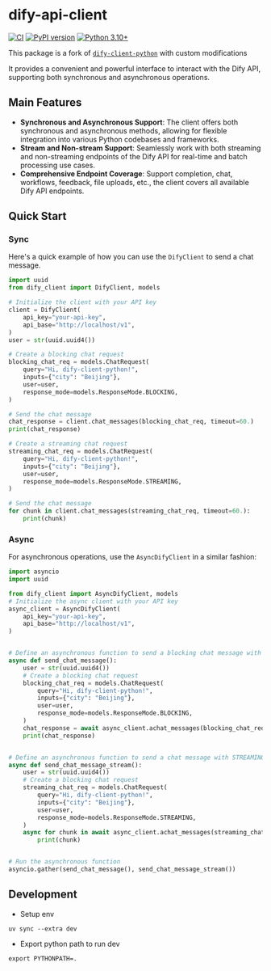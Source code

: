 # dify-api-client

[![CI](https://github.com/lucas-castalk/dify-api-client/actions/workflows/ci.yml/badge.svg)](https://github.com/lucas-castalk/dify-api-client/actions/workflows/ci.yml)
[![PyPI version](https://badge.fury.io/py/dify-api-client.svg)](https://badge.fury.io/py/dify-api-client)
[![Python 3.10+](https://img.shields.io/badge/python-3.10+-blue.svg)](https://www.python.org/downloads/)

This package is a fork of [`dify-client-python`](https://github.com/haoyuhu/dify-client-python) with custom modifications

It provides a convenient and powerful interface to interact with the Dify API, supporting both synchronous and asynchronous operations.

## Main Features

* **Synchronous and Asynchronous Support**: The client offers both synchronous and asynchronous methods, allowing for
  flexible integration into various Python codebases and frameworks.
* **Stream and Non-stream Support**: Seamlessly work with both streaming and non-streaming endpoints of the Dify API for
  real-time and batch processing use cases.
* **Comprehensive Endpoint Coverage**: Support completion, chat, workflows, feedback, file uploads, etc., the client
  covers all available Dify API endpoints.


## Quick Start
### Sync 
Here's a quick example of how you can use the `DifyClient` to send a chat message.

```python
import uuid
from dify_client import DifyClient, models

# Initialize the client with your API key
client = DifyClient(
    api_key="your-api-key",
    api_base="http://localhost/v1",
)
user = str(uuid.uuid4())

# Create a blocking chat request
blocking_chat_req = models.ChatRequest(
    query="Hi, dify-client-python!",
    inputs={"city": "Beijing"},
    user=user,
    response_mode=models.ResponseMode.BLOCKING,
)

# Send the chat message
chat_response = client.chat_messages(blocking_chat_req, timeout=60.)
print(chat_response)

# Create a streaming chat request
streaming_chat_req = models.ChatRequest(
    query="Hi, dify-client-python!",
    inputs={"city": "Beijing"},
    user=user,
    response_mode=models.ResponseMode.STREAMING,
)

# Send the chat message
for chunk in client.chat_messages(streaming_chat_req, timeout=60.):
    print(chunk)
```

### Async
For asynchronous operations, use the `AsyncDifyClient` in a similar fashion:

```python
import asyncio
import uuid

from dify_client import AsyncDifyClient, models
# Initialize the async client with your API key
async_client = AsyncDifyClient(
    api_key="your-api-key",
    api_base="http://localhost/v1",
)


# Define an asynchronous function to send a blocking chat message with BLOCKING ResponseMode
async def send_chat_message():
    user = str(uuid.uuid4())
    # Create a blocking chat request
    blocking_chat_req = models.ChatRequest(
        query="Hi, dify-client-python!",
        inputs={"city": "Beijing"},
        user=user,
        response_mode=models.ResponseMode.BLOCKING,
    )
    chat_response = await async_client.achat_messages(blocking_chat_req, timeout=60.)
    print(chat_response)


# Define an asynchronous function to send a chat message with STREAMING ResponseMode
async def send_chat_message_stream():
    user = str(uuid.uuid4())
    # Create a blocking chat request
    streaming_chat_req = models.ChatRequest(
        query="Hi, dify-client-python!",
        inputs={"city": "Beijing"},
        user=user,
        response_mode=models.ResponseMode.STREAMING,
    )
    async for chunk in await async_client.achat_messages(streaming_chat_req, timeout=60.):
        print(chunk)


# Run the asynchronous function
asyncio.gather(send_chat_message(), send_chat_message_stream())
```

## Development
- Setup env
```
uv sync --extra dev
```
- Export python path to run dev
```
export PYTHONPATH=.
```